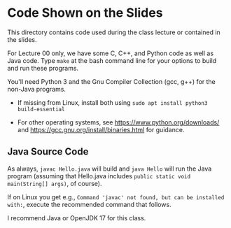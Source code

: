 Code Shown on the Slides
========================

This directory contains code used during the class lecture or contained in the slides.

For Lecture 00 only, we have some C, C++, and Python code as well as Java code. Type ``make`` at the bash command line for your options to build and run these programs. 

You'll need Python 3 and the Gnu Compiler Collection (gcc, g++) for the non-Java programs. 

* If missing from Linux, install both using ``sudo apt install python3 build-essential`` 

* For other operating systems, see https://www.python.org/downloads/ and https://gcc.gnu.org/install/binaries.html for guidance.

## Java Source Code

As always, ``javac Hello.java`` will build and ``java Hello`` will run the Java program (assuming that Hello.java includes ``public static void main(String[] args)``, of course).

If on Linux you get e.g., ``Command 'javac' not found, but can be installed with:``, execute the recommended command that follows.

I recommend Java or OpenJDK 17 for this class.

